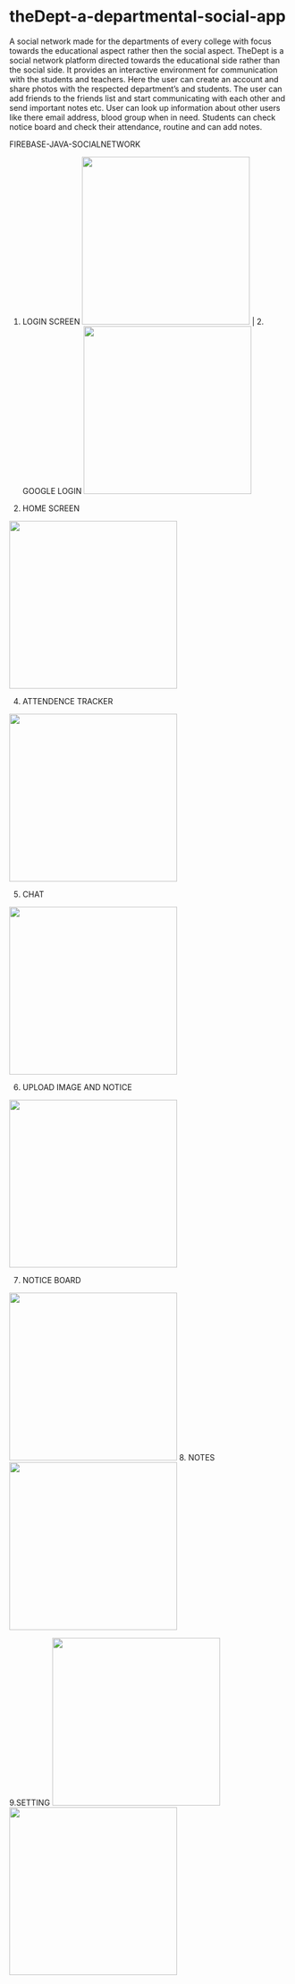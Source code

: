# theDept-a-departmental-social-app
A social network made for the departments of every college with focus towards the educational aspect rather then the social aspect.
TheDept is a social network platform directed towards the educational side rather than the social side.
It provides an interactive environment for communication with the students and teachers.
Here the user can create an account and share photos with the respected department’s and students. 
The user can add friends to the friends list and start communicating with each other and send important notes etc.
User can look up information about other users like there email address, blood group when in need. 
Students can check notice board and check their attendance, routine and can add notes. 


FIREBASE-JAVA-SOCIALNETWORK

1. LOGIN SCREEN
<img src="https://user-images.githubusercontent.com/56950807/102047551-77c2a100-3e03-11eb-8e40-c7eb5d02fa72.jpg" width="300"> | 2. GOOGLE LOGIN <img src="https://user-images.githubusercontent.com/56950807/102047560-7abd9180-3e03-11eb-8a3b-0e79b0141182.jpg" width="300">

3. HOME SCREEN
<img src="https://user-images.githubusercontent.com/56950807/102047567-7db88200-3e03-11eb-85d3-f52a32d6437b.jpg" width="300">

4. ATTENDENCE TRACKER
<img src="https://user-images.githubusercontent.com/56950807/102047569-7ee9af00-3e03-11eb-83f9-eaa6a0e3852d.jpg" width="300">

5. CHAT 
<img src="https://user-images.githubusercontent.com/56950807/102047573-801adc00-3e03-11eb-8db8-928d97c6c3b5.jpg" width="300">

6. UPLOAD IMAGE AND NOTICE 
<img src="https://user-images.githubusercontent.com/56950807/102047577-80b37280-3e03-11eb-8340-39e44357fe76.jpg" width="300">

7. NOTICE BOARD
<img src="https://user-images.githubusercontent.com/56950807/102047581-81e49f80-3e03-11eb-8020-0b5a5b1ec4cf.jpg" width="300">
8. NOTES
<img src="ttps://user-images.githubusercontent.com/56950807/102047584-827d3600-3e03-11eb-9c7d-894b2c1ba97f.jpg" width="300">

9.SETTING
<img src="https://user-images.githubusercontent.com/56950807/102047592-8446f980-3e03-11eb-9d59-2a0fec2a8bdb.jpg" width="300">
<img src="https://user-images.githubusercontent.com/56950807/102047589-8315cc80-3e03-11eb-9a61-6b27ccd99ee6.jpg" width="300">

